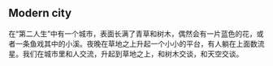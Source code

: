 ## Modern city

在“第二人生”中有一个城市，表面长满了青草和树木，偶然会有一片蓝色的花，或者一条鱼戏其中的小溪。夜晚在草地之上升起一个小小的平台，有人躺在上面数流星。我们在城市里和人交流，升起到草地之上，和树木交谈，和天空交谈。


